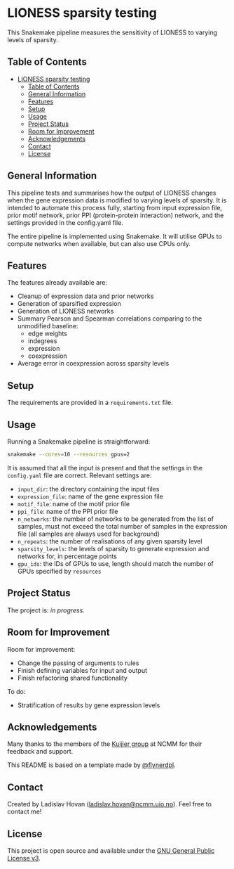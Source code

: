 # LIONESS sparsity testing
This Snakemake pipeline measures the sensitivity of LIONESS to varying 
levels of sparsity.


## Table of Contents
- [LIONESS sparsity testing](#lioness-sparsity-testing)
  - [Table of Contents](#table-of-contents)
  - [General Information](#general-information)
  - [Features](#features)
  - [Setup](#setup)
  - [Usage](#usage)
  - [Project Status](#project-status)
  - [Room for Improvement](#room-for-improvement)
  - [Acknowledgements](#acknowledgements)
  - [Contact](#contact)
  - [License](#license)


## General Information
This pipeline tests and summarises how the output of LIONESS changes 
when the gene expression data is modified to varying levels of sparsity. 
It is intended to automate this process fully, starting from input 
expression file, prior motif network, prior PPI (protein-protein 
interaction) network, and the settings provided in the config.yaml file.

The entire pipeline is implemented using Snakemake. It will utilise
GPUs to compute networks when available, but can also use CPUs only.


## Features
The features already available are:
- Cleanup of expression data and prior networks
- Generation of sparsified expression
- Generation of LIONESS networks
- Summary Pearson and Spearman correlations comparing to the unmodified
  baseline:
  - edge weights
  - indegrees
  - expression
  - coexpression
- Average error in coexpression across sparsity levels


## Setup
The requirements are provided in a `requirements.txt` file.


## Usage
Running a Snakemake pipeline is straightforward:

``` bash
snakemake --cores=10 --resources gpus=2
```

It is assumed that all the input is present and that the settings in the
`config.yaml` file are correct. Relevant settings are:
- `input_dir`: the directory containing the input files
- `expression_file`: name of the gene expression file
- `motif_file`: name of the motif prior file
- `ppi_file`: name of the PPI prior file
- `n_networks`: the number of networks to be generated from the list
of samples, must not exceed the total number of samples in the 
expression file (all samples are always used for background)
- `n_repeats`: the number of realisations of any given sparsity level
- `sparsity_levels`: the levels of sparsity to generate expression and
networks for, in percentage points
- `gpu_ids`: the IDs of GPUs to use, length should match the number of
GPUs specified by `resources`


## Project Status
The project is: _in progress_.


## Room for Improvement
Room for improvement:
- Change the passing of arguments to rules
- Finish defining variables for input and output
- Finish refactoring shared functionality

To do:
- Stratification of results by gene expression levels


## Acknowledgements
Many thanks to the members of the 
[Kuijjer group](https://www.kuijjerlab.org/) 
at NCMM for their feedback and support.

This README is based on a template made by 
[@flynerdpl](https://www.flynerd.pl/).


## Contact
Created by Ladislav Hovan (ladislav.hovan@ncmm.uio.no).
Feel free to contact me!


## License
This project is open source and available under the 
[GNU General Public License v3](LICENSE).